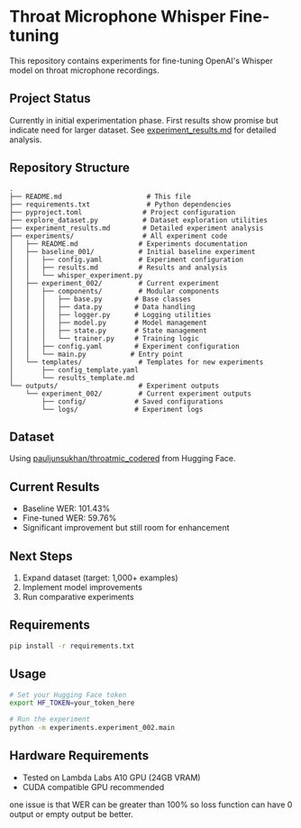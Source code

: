 # Throat Microphone Whisper Fine-tuning

This repository contains experiments for fine-tuning OpenAI's Whisper model on throat microphone recordings.

## Project Status
Currently in initial experimentation phase. First results show promise but indicate need for larger dataset.
See [experiment_results.md](experiment_results.md) for detailed analysis.

## Repository Structure
```
.
├── README.md                     # This file
├── requirements.txt              # Python dependencies
├── pyproject.toml               # Project configuration
├── explore_dataset.py           # Dataset exploration utilities
├── experiment_results.md        # Detailed experiment analysis
├── experiments/                 # All experiment code
│   ├── README.md               # Experiments documentation
│   ├── baseline_001/           # Initial baseline experiment
│   │   ├── config.yaml         # Experiment configuration
│   │   ├── results.md          # Results and analysis
│   │   └── whisper_experiment.py
│   ├── experiment_002/         # Current experiment
│   │   ├── components/         # Modular components
│   │   │   ├── base.py        # Base classes
│   │   │   ├── data.py        # Data handling
│   │   │   ├── logger.py      # Logging utilities
│   │   │   ├── model.py       # Model management
│   │   │   ├── state.py       # State management
│   │   │   └── trainer.py     # Training logic
│   │   ├── config.yaml        # Experiment configuration
│   │   └── main.py           # Entry point
│   └── templates/              # Templates for new experiments
│       ├── config_template.yaml
│       └── results_template.md
└── outputs/                    # Experiment outputs
    └── experiment_002/         # Current experiment outputs
        ├── config/            # Saved configurations
        └── logs/              # Experiment logs
```

## Dataset
Using [pauljunsukhan/throatmic_codered](https://huggingface.co/datasets/pauljunsukhan/throatmic_codered) from Hugging Face.

## Current Results
- Baseline WER: 101.43%
- Fine-tuned WER: 59.76%
- Significant improvement but still room for enhancement

## Next Steps
1. Expand dataset (target: 1,000+ examples)
2. Implement model improvements
3. Run comparative experiments

## Requirements
```bash
pip install -r requirements.txt
```

## Usage
```bash
# Set your Hugging Face token
export HF_TOKEN=your_token_here

# Run the experiment
python -m experiments.experiment_002.main
```

## Hardware Requirements
- Tested on Lambda Labs A10 GPU (24GB VRAM)
- CUDA compatible GPU recommended


one issue is that WER can be greater than 100% so loss function can have 0 output or empty output be better.